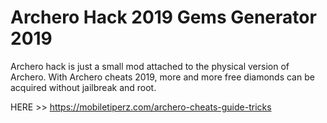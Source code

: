 # Archero Hack 2019 Gems Generator 2019

Archero hack is just a small mod attached to the physical version of Archero. With Archero cheats 2019, more and more free diamonds can be acquired without jailbreak and root. 


HERE >> https://mobiletiperz.com/archero-cheats-guide-tricks

